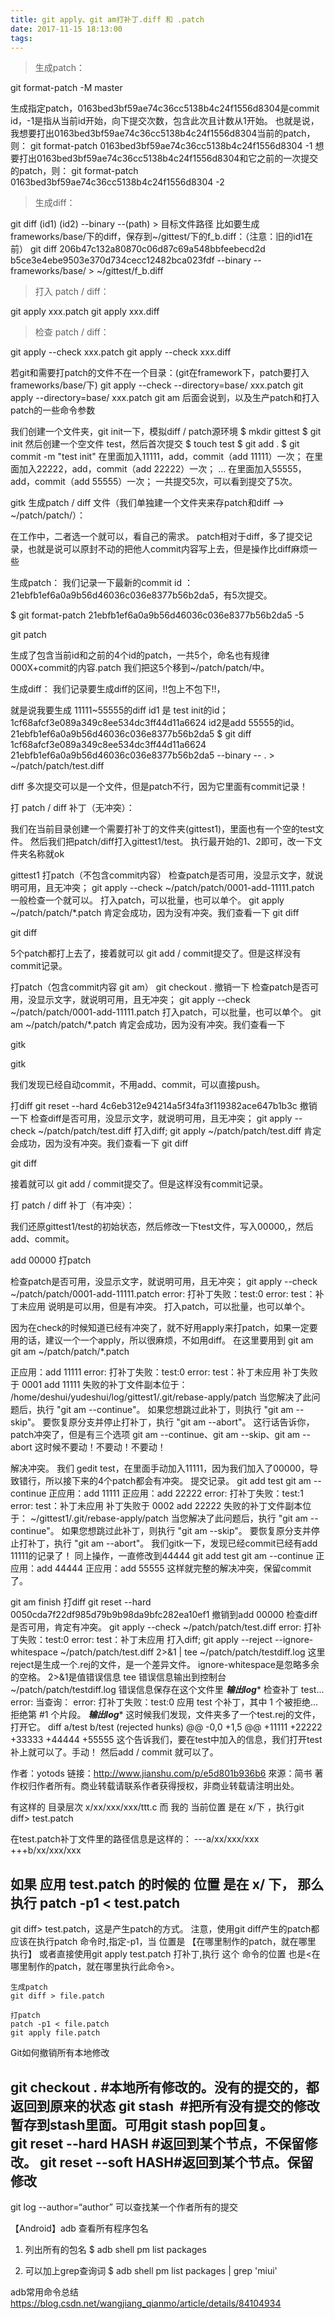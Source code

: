 ```yaml
---
title: git apply、git am打补丁.diff 和 .patch
date: 2017-11-15 18:13:00
tags:
---
```


>生成patch：

git format-patch -M master

生成指定patch，0163bed3bf59ae74c36cc5138b4c24f1556d8304是commit id，-1是指从当前id开始，向下提交次数，包含此次且计数从1开始。
也就是说，我想要打出0163bed3bf59ae74c36cc5138b4c24f1556d8304当前的patch，则：
git format-patch 0163bed3bf59ae74c36cc5138b4c24f1556d8304 -1
想要打出0163bed3bf59ae74c36cc5138b4c24f1556d8304和它之前的一次提交的patch，则：
git format-patch 0163bed3bf59ae74c36cc5138b4c24f1556d8304 -2

>生成diff：

git diff (id1) (id2) --binary --(path) > 目标文件路径
比如要生成frameworks/base/下的diff，保存到~/gittest/下的f_b.diff：（注意：旧的id1在前）
git diff 206b47c132a80870c06d87c69a548bbfeebecd2d b5ce3e4ebe9503e370d734cecc12482bca023fdf --binary -- frameworks/base/ > ~/gittest/f_b.diff


>打入 patch / diff：

git apply xxx.patch
git apply xxx.diff

>检查 patch / diff：

git apply --check xxx.patch
git apply --check xxx.diff

若git和需要打patch的文件不在一个目录：(git在framework下，patch要打入frameworks/base/下)
git apply --check --directory=base/ xxx.patch
git apply --directory=base/ xxx.patch
git am 后面会说到，以及生产patch和打入patch的一些命令参数


我们创建一个文件夹，git init一下，模拟diff / patch源环境
$ mkdir gittest
$ git init
然后创建一个空文件 test，然后首次提交
$ touch test
$ git add .
$ git commit -m "test init"
在里面加入11111，add，commit（add 11111）一次；
在里面加入22222，add，commit（add 22222）一次；
...
在里面加入55555，add，commit（add 55555）一次；
一共提交5次，可以看到提交了5次。

gitk
生成patch / diff 文件（我们单独建一个文件夹来存patch和diff --> ~/patch/patch/）：

在工作中，二者选一个就可以，看自己的需求。
patch相对于diff，多了提交记录，也就是说可以原封不动的把他人commit内容写上去，但是操作比diff麻烦一些

生成patch：
我们记录一下最新的commit id ： 21ebfb1ef6a0a9b56d46036c036e8377b56b2da5，有5次提交。

$ git format-patch 21ebfb1ef6a0a9b56d46036c036e8377b56b2da5 -5

git patch

生成了包含当前id和之前的4个id的patch，一共5个，命名也有规律000X+commit的内容.patch
我们把这5个移到~/patch/patch/中。

生成diff：
我们记录要生成diff的区间，!!包上不包下!!，

就是说我要生成 11111~55555的diff
id1 是 test init的id；1cf68afcf3e089a349c8ee534dc3ff44d11a6624
id2是add 55555的id。21ebfb1ef6a0a9b56d46036c036e8377b56b2da5
$ git diff 1cf68afcf3e089a349c8ee534dc3ff44d11a6624 21ebfb1ef6a0a9b56d46036c036e8377b56b2da5 --binary -- . > ~/patch/patch/test.diff

diff 多次提交可以是一个文件，但是patch不行，因为它里面有commit记录！

打 patch / diff 补丁（无冲突）：

我们在当前目录创建一个需要打补丁的文件夹(gittest1)，里面也有一个空的test文件。
然后我们把patch/diff打入gittest1/test。
执行最开始的1、2即可，改一下文件夹名称就ok


gittest1
打patch（不包含commit内容）
检查patch是否可用，没显示文字，就说明可用，且无冲突；
git apply --check ~/patch/patch/0001-add-11111.patch
一般检查一个就可以。
打入patch，可以批量，也可以单个。
git apply ~/patch/patch/*.patch
肯定会成功，因为没有冲突。我们查看一下
git diff

git diff

5个patch都打上去了，接着就可以 git add / commit提交了。但是这样没有commit记录。

打patch（包含commit内容 git am） git checkout . 撤销一下
检查patch是否可用，没显示文字，就说明可用，且无冲突；
git apply --check ~/patch/patch/0001-add-11111.patch
打入patch，可以批量，也可以单个。
 git am ~/patch/patch/*.patch
肯定会成功，因为没有冲突。我们查看一下


gitk

gitk

我们发现已经自动commit，不用add、commit，可以直接push。

打diff  git reset --hard 4c6eb312e94214a5f34fa3f119382ace647b1b3c 撤销一下
检查diff是否可用，没显示文字，就说明可用，且无冲突；
git apply --check ~/patch/patch/test.diff
打入diff;
git apply ~/patch/patch/test.diff
肯定会成功，因为没有冲突。我们查看一下
git diff

git diff

接着就可以 git add / commit提交了。但是这样没有commit记录。

打 patch / diff 补丁（有冲突）：

我们还原gittest1/test的初始状态，然后修改一下test文件，写入00000,，然后add、commit。


add 00000
打patch

检查patch是否可用，没显示文字，就说明可用，且无冲突；
git apply --check ~/patch/patch/0001-add-11111.patch
error: 打补丁失败：test:0
error: test：补丁未应用
说明是可以用，但是有冲突。
打入patch，可以批量，也可以单个。

因为在check的时候知道已经有冲突了，就不好用apply来打patch，如果一定要用的话，建议一个一个apply，所以很麻烦，不如用diff。
在这里要用到 git am
 git am ~/patch/patch/*.patch

正应用：add 11111
error: 打补丁失败：test:0
error: test：补丁未应用
补丁失败于 0001 add 11111
失败的补丁文件副本位于：
/home/deshui/yudeshui/log/gittest1/.git/rebase-apply/patch
当您解决了此问题后，执行 "git am --continue"。
如果您想跳过此补丁，则执行 "git am --skip"。
要恢复原分支并停止打补丁，执行 "git am --abort"。
这行话告诉你，patch冲突了，但是有三个选项 git am --continue、git am --skip、git am --abort
这时候不要动！不要动！不要动！

解决冲突。
我们 gedit test，在里面手动加入11111，因为我们加入了00000，导致错行，所以接下来的4个patch都会有冲突。
提交记录。
git add test
git am --continue
正应用：add 11111
正应用：add 22222
error: 打补丁失败：test:1
error: test：补丁未应用
补丁失败于 0002 add 22222
失败的补丁文件副本位于：
~/gittest1/.git/rebase-apply/patch
当您解决了此问题后，执行 "git am --continue"。
如果您想跳过此补丁，则执行 "git am --skip"。
要恢复原分支并停止打补丁，执行 "git am --abort"。
我们gitk一下，发现已经commit已经有add 11111的记录了！
同上操作，一直修改到44444 
git add test
git am --continue
正应用：add 44444
正应用：add 55555
这样就完整的解决冲突，保留commit了。

git am finish
打diff  git reset --hard 0050cda7f22df985d79b9b98da9bfc282ea10ef1 撤销到add 00000
检查diff是否可用，肯定有冲突。
git apply --check ~/patch/patch/test.diff
error: 打补丁失败：test:0
error: test：补丁未应用
打入diff;
git apply --reject --ignore-whitespace ~/patch/patch/test.diff 2>&1 | tee ~/patch/patch/testdiff.log
这里reject是生成一个.rej的文件，是一个差异文件。
ignore-whitespace是忽略多余的空格。
2>&1是值错误信息
tee 错误信息输出到控制台
~/patch/patch/testdiff.log 错误信息保存在这个文件里
*********输出log**********
检查补丁 test...
error: 当查询：
error: 打补丁失败：test:0
应用 test 个补丁，其中 1 个被拒绝...
拒绝第 #1 个片段。
*********输出log**********
这时候我们发现，文件夹多了一个test.rej的文件，打开它。
diff a/test b/test    (rejected hunks)
@@ -0,0 +1,5 @@
+11111
+22222
+33333
+44444
+55555
这个告诉我们，要在test中加入的信息，我们打开test补上就可以了。手动！
然后add / commit 就可以了。

作者：yotods
链接：http://www.jianshu.com/p/e5d801b936b6
來源：简书
著作权归作者所有。商业转载请联系作者获得授权，非商业转载请注明出处。


有这样的 目录层次 x/xx/xxx/xxx/ttt.c
而 我的 当前位置 是在 x/下 ，执行git diff> test.patch

在test.patch补丁文件里的路径信息是这样的：
---a/xx/xxx/xxx   
+++b/xx/xxx/xxx  

如果 应用 test.patch 的时候的 位置 是在 x/ 下，
那么 执行 patch -p1 < test.patch 
--------------------------------------

git diff> test.patch，这是产生patch的方式。
注意，使用git diff产生的patch都应该在执行patch 命令时,指定-p1，当 位置是 【在哪里制作的patch，就在哪里 执行】
或者直接使用git apply test.patch 打补丁,执行 这个 命令的位置 也是<在哪里制作的patch，就在哪里执行此命令>。

```
生成patch
git diff > file.patch

打patch
patch -p1 < file.patch
git apply file.patch
```

Git如何撤销所有本地修改

git checkout . #本地所有修改的。没有的提交的，都返回到原来的状态
git stash  #把所有没有提交的修改暂存到stash里面。可用git stash pop回复。
git reset --hard HASH #返回到某个节点，不保留修改。
git reset --soft HASH#返回到某个节点。保留修改 
--------------------- 

git log --author=“author” 可以查找某一个作者所有的提交

【Android】adb 查看所有程序包名
1. 列出所有的包名
$ adb shell pm list packages

2. 可以加上grep查询词
$ adb shell pm list packages | grep 'miui'

adb常用命令总结
https://blog.csdn.net/wangjiang_qianmo/article/details/84104934

